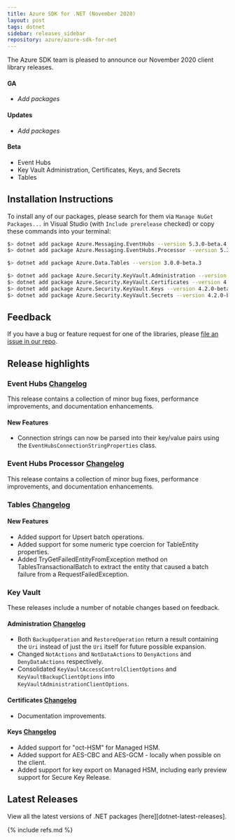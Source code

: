 ```yaml
---
title: Azure SDK for .NET (November 2020)
layout: post
tags: dotnet
sidebar: releases_sidebar
repository: azure/azure-sdk-for-net
---
```


The Azure SDK team is pleased to announce our November 2020 client library releases.

#### GA

- _Add packages_

#### Updates

- _Add packages_

#### Beta

- Event Hubs
- Key Vault Administration, Certificates, Keys, and Secrets
- Tables

## Installation Instructions

To install any of our packages, please search for them via `Manage NuGet Packages...` in Visual Studio (with `Include prerelease` checked) or copy these commands into your terminal:

```bash
$> dotnet add package Azure.Messaging.EventHubs --version 5.3.0-beta.4
$> dotnet add package Azure.Messaging.EventHubs.Processor --version 5.3.0-beta.4

$> dotnet add package Azure.Data.Tables --version 3.0.0-beta.3

$> dotnet add package Azure.Security.KeyVault.Administration --version 4.0.0-beta.3
$> dotnet add package Azure.Security.KeyVault.Certificates --version 4.2.0-beta.3
$> dotnet add package Azure.Security.KeyVault.Keys --version 4.2.0-beta.3
$> dotnet add package Azure.Security.KeyVault.Secrets --version 4.2.0-beta.3
```

## Feedback

If you have a bug or feature request for one of the libraries, please [file an issue in our repo](https://github.com/Azure/azure-sdk-for-net/issues/new/choose).

## Release highlights

### Event Hubs [Changelog](https://github.com/Azure/azure-sdk-for-net/blob/master/sdk/eventhub/Azure.Messaging.EventHubs/CHANGELOG.md#530-beta4-2020-11-10)

This release contains a collection of minor bug fixes, performance improvements, and documentation enhancements.

#### New Features

- Connection strings can now be parsed into their key/value pairs using the `EventHubsConnectionStringProperties` class.

### Event Hubs Processor [Changelog](https://github.com/Azure/azure-sdk-for-net/blob/master/sdk/eventhub/Azure.Messaging.EventHubs.Processor/CHANGELOG.md#530-beta4-2020-11-10)

This release contains a collection of minor bug fixes, performance improvements, and documentation enhancements.

### Tables [Changelog](https://github.com/Azure/azure-sdk-for-net/blob/master/sdk/tables/Azure.Data.Tables/CHANGELOG.md#300-beta3-2020-11-12)

#### New Features

- Added support for Upsert batch operations.
- Added support for some numeric type coercion for TableEntity properties.
- Added TryGetFailedEntityFromException method on TablesTransactionalBatch to extract the entity that caused a batch failure from a RequestFailedException.

### Key Vault

These releases include a number of notable changes based on feedback.

#### Administration [Changelog](https://github.com/Azure/azure-sdk-for-net/blob/Azure.Security.KeyVault.Administration_4.0.0-beta.3/sdk/keyvault/Azure.Security.KeyVault.Administration/CHANGELOG.md#400-beta3-2020-11-12)

- Both `BackupOperation` and `RestoreOperation` return a result containing the `Uri` instead of just the `Uri` itself for future possible expansion.
- Changed `NotActions` and `NotDataActions` to `DenyActions` and `DenyDataActions` respectively.
- Consolidated `KeyVaultAccessControlClientOptions` and `KeyVaultBackupClientOptions` into `KeyVaultAdministrationClientOptions`.

#### Certificates [Changelog](https://github.com/Azure/azure-sdk-for-net/blob/Azure.Security.KeyVault.Certificates_4.2.0-beta.3/sdk/keyvault/Azure.Security.KeyVault.Certificates/CHANGELOG.md#420-beta3-2020-11-12)

- Documentation improvements.

#### Keys [Changelog](https://github.com/Azure/azure-sdk-for-net/blob/Azure.Security.KeyVault.Keys_4.2.0-beta.3/sdk/keyvault/Azure.Security.KeyVault.Keys/CHANGELOG.md#420-beta3-2020-11-12)

- Added support for "oct-HSM" for Managed HSM.
- Added support for AES-CBC and AES-GCM - locally when possible on the client.
- Added support for key export on Managed HSM, including early preview support for Secure Key Release.

## Latest Releases

View all the latest versions of .NET packages [here][dotnet-latest-releases].

{% include refs.md %}
